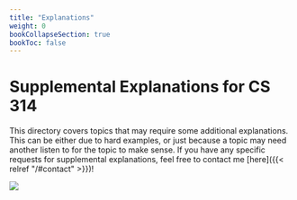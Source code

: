 ```yaml
---
title: "Explanations"
weight: 0
bookCollapseSection: true
bookToc: false
---
```


# Supplemental Explanations for CS 314

This directory covers topics that may require some additional explanations. This can be either due to hard examples, or just because a topic may need another listen to for the topic to make sense. If you have any specific requests for supplemental explanations, feel free to contact me [here]({{< relref "/#contact" >}})! 

![](/~ves314/img/classroom_2.gif?raw=true)